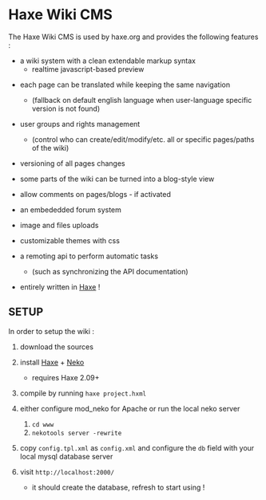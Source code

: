 Haxe Wiki CMS
===========

The Haxe Wiki CMS is used by haxe.org and provides the following features :

* a wiki system with a clean extendable markup syntax
  + realtime javascript-based preview

- each page can be translated while keeping the same navigation
  + (fallback on default english language when user-language specific
  version is not found)

- user groups and rights management
  + (control who can create/edit/modify/etc. all or specific pages/paths of the wiki)

- versioning of all pages changes

- some parts of the wiki can be turned into a blog-style view

- allow comments on pages/blogs - if activated

- an embededded forum system

- image and files uploads

- customizable themes with css

- a remoting api to perform automatic tasks
  + (such as synchronizing the API documentation)

- entirely written in [Haxe](http://www.haxe.org) !


SETUP
-----

In order to setup the wiki :

1. download the sources

2. install [Haxe](http://www.haxe.org) + [Neko](http://www.nekovm.org)
   - requires Haxe 2.09+

3. compile by running `haxe project.hxml`

4. either configure mod_neko for Apache or run the local neko server
   1. `cd www`
   2. `nekotools server -rewrite`

5. copy `config.tpl.xml` as `config.xml` and configure the `db` field with your local mysql database server

6. visit `http://localhost:2000/`
   - it should create the database, refresh to start using !
